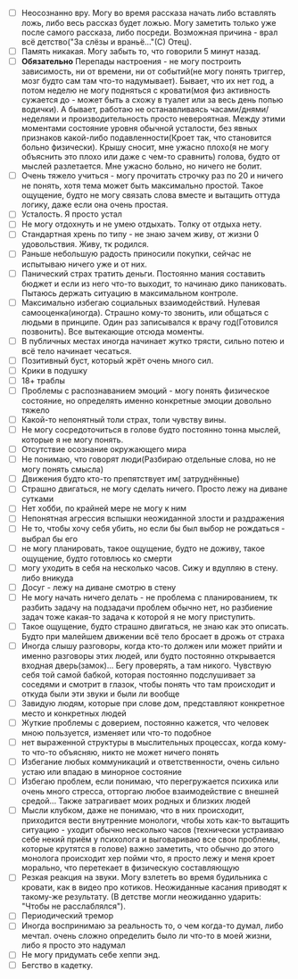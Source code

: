 - [ ] Неосознанно вру. Могу во время рассказа начать либо вставлять ложь, либо весь рассказ будет ложью. Могу заметить только уже после самого рассказа, либо посреди. Возможная причина - врал всё детство("За слёзы и враньё..."(С) Отец).
- [ ] Память никакая. Могу забыть то, что говорили 5 минут назад. 
- [ ] **Обязательно** Перепады настроения - не могу построить зависимость, ни от времени, ни от событий(не могу понять триггер, мозг будто сам там что-то надумывает). Бывает, что их нет год, а потом неделю не могу подняться с кровати(моя физ активность сужается до - может быть а схожу в туалет или за весь день попью водички). А бывает, работаю не останавливаясь часами/днями/неделями и производительность просто невероятная. Между этими моментами состояние уровня обычной усталости, без явных признаков какой-либо подавленности(Кроет так, что становится больно физически). Крышу сносит, мне ужасно плохо(я не могу объяснить это плохо или даже с чем-то сравнить) голова, будто от мыслей разлетается. Мне ужасно больно, но ничего не болит.
- [ ] Очень тяжело учиться - могу прочитать строчку раз по 20 и ничего не понять, хотя тема может быть максимально простой. Такое ощущение, будто не могу связать слова вместе и вытащить оттуда логику, даже если она очень простая.
- [ ] Усталость. Я просто устал
- [ ] Не могу отдохнуть и не умею отдыхать. Толку от отдыха нету.
- [ ] Стандартная хрень по типу - не знаю зачем живу, от жизни 0 удовольствия. Живу, тк родился. 
- [ ] Раньше небольшую радость приносили покупки, сейчас не испытываю ничего уже и от них.
- [ ] Панический страх тратить деньги. Постоянно мания составить бюджет и если из него что-то выходит, то начинаю дико паниковать. Пытаюсь держать ситуацию в максимальном контроле.
- [ ] Максимально избегаю социальных взаимодействий. Нулевая самооценка(иногда). Страшно кому-то звонить, или общаться с людьми в принципе.  Один раз записывался к врачу год(Готовился позвонить). Все вытекающие отсюда моменты.
- [ ] В публичных местах иногда начинает жутко трясти, сильно потею и всё тело начинает чесаться. 
- [ ] Позитивный буст, который жрёт очень много сил.
- [ ] Крики в подушку
- [ ] 18+ траблы
- [ ] Проблемы с распознаванием эмоций - могу понять физическое состояние, но определять именно конкретные эмоции довольно тяжело
- [ ] Какой-то непонятный толи страх, толи чувству вины.
- [ ] Не могу сосредоточиться в голове будто постоянно тонна мыслей, которые я не могу понять.
- [ ] Отсутствие осознание окружающего мира
- [ ] Не понимаю, что говорят люди(Разбираю отдельные слова, но не могу понять смысла)
- [ ] Движения будто кто-то препятствует им( затруднённые)
- [ ] Страшно двигаться, не могу сделать ничего. Просто лежу на диване сутками
- [ ] Нет хобби, по крайней мере не могу к ним 
- [ ] Непонятная агрессия вспышки неожиданной злости и раздражения
- [ ] Не то, чтобы хочу себя убить, но если бы был выбор не рождаться - выбрал бы его
- [ ] не могу планировать, такое ощущение, будто не доживу, такое ощущение, будто готовлюсь ко смерти
- [ ] могу уходить в себя на несколько часов. Сижу и вдупляю в стену. либо вникуда
- [ ] Досуг - лежу на диване смотрю в стену
- [ ] Не могу начать ничего делать - не проблема с планированием, тк разбить задачу на подзадачи проблем обычно нет, но разбиение задач тоже какая-то задача к которой я не могу приступить.
- [ ] Такое ощущение, будто страшно двигаться, не знаю как это описать. Будто при малейшем движении всё тело бросает в дрожь от страха
- [ ] Иногда слышу разговоры, когда кто-то должен или может прийти и именно разговоры этих людей, или будто постоянно открывается входная дверь(замок)... Бегу проверять, а там никого. Чувствую себя той самой бабкой, которая постоянно подслушивает за соседями и смотрит в глазок, чтобы понять что там происходит и откуда были эти звуки и были ли вообще
- [ ] Завидую людям, которые при слове дом, представляют конкретное место и конкретных людей
- [ ] Жуткие проблемы с доверием, постоянно кажется, что человек мною пользуется, изменяет или что-то подобное
- [ ] нет выраженной структуры в мыслительных процессах, когда кому-то что-то объясняю, никто не может ничего понять
- [ ] Избегание любых коммуникаций и ответственности, очень сильно устаю или впадаю в минорное состояние
- [ ] Избегаю проблем, если понимаю, что перегружается психика или очень много стресса, отторгаю любое взаимодействие с внешней средой... Также затрагивает моих родных и близких людей
- [ ] Мысли клубком, даже не понимаю, что в них происходит, приходится вести внутренние монологи, чтобы хоть как-то вытащить ситуацию - уходит обычно несколько часов (технически устраиваю себе некий приём у психолога и выговариваю все свои проблемы, которые крутятся в голове) важно заметить, что обычно до этого монолога происходит хер пойми что, я просто лежу и меня кроет морально, что перетекает в физическую составляющую
- [ ] Резкая реакция на звуки. Могу взлететь во время будильника с кровати, как в видео про котиков. Неожиданные касания приводят к такому-же результату. (В детстве могли неожиданно ударить: "Чтобы не расслаблялся").
- [ ] Периодический тремор
- [ ] Иногда воспринимаю за реальность то, о чем когда-то думал, либо мечтал. очень сложно определить было ли что-то в моей жизни, либо я просто это надумал
- [ ] Не могу придумать себе хеппи энд.
- [ ] Бегство в кадетку.